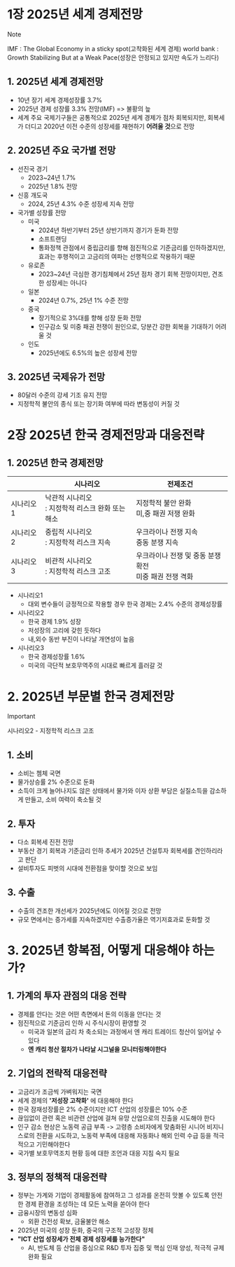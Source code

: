 # 1장 2025년 세계 경제전망
>[!note]
>IMF : The Global Economy in a sticky spot(고착화된 세계 경제)
>world bank : Growth Stabilizing But at a Weak Pace(성장은 안정되고 있지만 속도가 느리다)

## 1. 2025년 세계 경제전망
- 10년 장기 세계 경제성장률 3.7% 
- 2025년 경제 성장률 3.3% 전망(IMF) => 불황의 늪
- 세계 주요 국제기구들은 공통적으로 2025년 세계 경제가 점차 회복되지만, 회복세가 더디고 2020년 이전 수준의 성장세를 재현하기 **어려울 것**으로 전망

## 2. 2025년 주요 국가별 전망
- 선진국 경기
	- 2023~24년 1.7%
	- 2025년 1.8% 전망
- 신흥 개도국
	- 2024, 25년 4.3% 수준 성장세 지속 전망
- 국가별 성장률 전망
	- 미국 
		- 2024년 하반기부터 25년 상반기까지 경기가 둔화 전망
		- 소프트랜딩
		- 통화정책 관점에서 중립금리를 향해 점진적으로 기준금리를 인하하겠지만, 효과는 후행적이고 고금리의 여파는 선행적으로 작용하기 때문
	- 유로존
		- 2023~24년 극심한 경기침체에서 25년 점차 경기 회복 전망이지만, 견조한 성장세는 아니다
	- 일본
		- 2024년 0.7%, 25년 1% 수준 전망
	- 중국
		- 장기적으로 3%대를 향해 성장 둔화 전망
		- 인구감소 및 미중 패권 전쟁이 원인으로, 당분간 강한 회복을 기대하기 어려울 것
	- 인도
		- 2025년에도 6.5%의 높은 성장세 전망
## 3. 2025년 국제유가 전망
- 80달러 수준의 강세 기조 유지 전망
- 지정학적 불안의 종식 또는 장기화 여부에 따라 변동성이 커질 것

# 2장 2025년 한국 경제전망과 대응전략

## 1. 2025년 한국 경제전망

|       | 시나리오                            | 전제조건                               |
| ----- | ------------------------------- | ---------------------------------- |
| 시나리오1 | 낙관적 시나리오<br>: 지정학적 리스크 완화 또는 해소 | 지정학적 불안 완화<br>미,중 패권 저쟁 완화         |
| 시나리오2 | 중립적 시나리오<br>: 지정학적 리스크 지속       | 우크라이나 전쟁 지속<br>중동 분쟁 지속            |
| 시나리오3 | 비관적 시나리오<br>: 지정학적 리스크 고조       | 우크라이나 전쟁 및 중동 분쟁 확전<br>미중 패권 전쟁 격화 |

- 시나리오1
	- 대외 변수들이 긍정적으로 작용할 경우 한국 경제는 2.4% 수준의 경제성장률
- 시나리오2
	- 한국 경제 1.9% 성장
	- 저성장의 고리에 갖힌 듯하다
	- 내,외수 동반 부진이 나타날 개연성이 높음
- 시나리오3
	- 한국 경제성장률 1.6%
	- 미국의 극단적 보호무역주의 시대로 빠르게 흘러갈 것

# 2. 2025년 부문별 한국 경제전망
>[!important]
>시나리오2 - 지정학적 리스크 고조

## 1. 소비
- 소비는 쳄체 국면
- 물가상승률 2% 수준으로 둔화
- 소득이 크게 늘어나지도 않은 상태에서 물가와 이자 상환 부담은 실질소득을 감소하게 만들고, 소비 여력이 축소될 것

## 2. 투자
- 다소 회복세 진전 전망
- 부동산 경기 회복과 기준금리 인하 추세가 2025년 건설투자 회복세를 견인하리라고 판단
- 설비투자도 피벗의 시대에 전환점을 맞이할 것으로 보임

## 3. 수출
- 수출의 견조한 개선세가 2025년에도 이어질 것으로 전망
- 규모 면에서는 증가세를 지속하겠지만 수출증가율은 역기저효과로 둔화할 것

# 3. 2025년 항복점, 어떻게 대응해야 하는가?

## 1. 가계의 투자 관점의 대응 전략
- 경제를 안다는 것은 어떤 측면에서 돈의 이동을 안다는 것
- 점진적으로 기준금리 인하 시 주식시장이 환영할 것
	- 미국과 일본의 금리 차 축소되는 과정에서 엔 캐리 트레이드 청산이 일어날 수 있다
	- **엔 캐리 청산 절차가 나타날 시그널을 모니터링해야한다**

## 2. 기업의 전략적 대응전략
- 고금리가 조금씩 가벼워지는 국면
- 세계 경제의 **'저성장 고착화'** 에 대응해야 한다
- 한국 잠재성장률은 2% 수준이지만 ICT 산업의 성장률은 10% 수준
- 끊임없이 관련 혹은 비관련 산업에 걸쳐 유망 산업으로의 진출을 시도해야 한다
- 인구 감소 현상은 노동력 공급 부족 -> 고령층 소비자에게 맞춤화된 시니어 비지니스로의 전환을 시도하고, 노동력 부족에 대응해 자동화나 해외 인력 수급 등을 적극적으고 기민해야한다
- 국가별 보호무역조치 현황 등에 대한 조언과 대응 지침 숙지 필요

## 3. 정부의 정책적 대응전략
- 정부는 가계와 기업이 경제활동에 참여하고 그 성과를 온전히 맛볼 수 있도록 안전한 경제 환경을 조성하는 데 모든 노력을 쏟아야 한다
- 금융시장의 변동성 심화
	- 외환 건전성 확보, 금율불안 해소
- 2025년 미국의 성장 둔화, 중국의 구조적 고성장 정체
- **"ICT 산업 성장세가 전체 경제 성장세를 능가한다"**
	- AI, 반도체 등 산업을 중심으로 R&D 투자 집중 및 핵심 인재 양성, 적극적 규제 완화 필요
